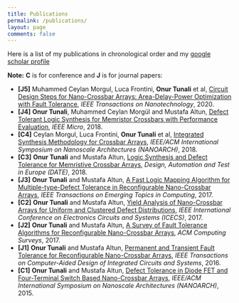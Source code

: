 ```yaml
---
title: Publications
permalink: /publications/
layout: page
comments: false
---
```



Here is a list of my publications in chronological order and my [google scholar profile](https://scholar.google.com.tr/citations?user=tz3gufIAAAAJ&hl=en)

**Note:** **C** is for conference and **J** is for journal papers:

- **[J5]** Muhammed Ceylan Morgul, Luca Frontini, **Onur Tunali** et al, [Circuit Design Steps for Nano-Crossbar Arrays: Area-Delay-Power Optimization with Fault Tolerance](https://hal.archives-ouvertes.fr/hal-03065940/file/FINAL%20VERSION%20copy.pdf), *IEEE Transactions on Nanotechnology*, 2020.
- **[J4]** **Onur Tunali**, Muhammed Ceylan Morgül and Mustafa Altun, [Defect Tolerant Logic Synthesis for Memristor Crossbars with Performance Evaluation](https://polen.itu.edu.tr:8443/server/api/core/bitstreams/b6976c9c-455f-4cfb-8832-4d79d41ee256/content), *IEEE Micro*, 2018.
- **[C4]** Ceylan Morgul, Luca Frontini, **Onur Tunali** et al, [Integrated Synthesis Methodology for Crossbar Arrays](http://www.ecc.itu.edu.tr/images/b/b1/Morgul_EtAl_Integrated_Synthesis_Methodology_for_Crossbar_Arrays.pdf), *IEEE/ACM International Symposium on Nanoscale Architectures (NANOARCH)*, 2018.
- **[C3]** **Onur Tunali** and Mustafa Altun, [Logic Synthesis and Defect Tolerance for Memristive Crossbar Arrays](http://www.ecc.itu.edu.tr/images/5/57/Tunali_Altun_Logic_Synthesis_and_Defect_Tolerance_for_Memristive_Crossbars.pdf), *Design, Automation and Test in Europe (DATE)*, 2018.
- **[J3]** **Onur Tunali** and Mustafa Altun, [A Fast Logic Mapping Algorithm for Multiple-type-Defect Tolerance in Reconfigurable Nano-Crossbar Arrays](http://www.ecc.itu.edu.tr/images/c/c9/Tunali_Altun_Multiple_type_Defect_Tolerance_in_Nano_Crossbar_Arrays.pdf), *IEEE Transactions on Emerging Topics in Computing*, 2017.
- **[C2]** **Onur Tunali** and Mustafa Altun, [Yield Analysis of Nano-Crossbar Arrays for Uniform and Clustered Defect Distributions](http://www.ecc.itu.edu.tr/images/6/6b/Tunali_Altun_Nano_Crossbar_Yield_Analysis.pdf), *IEEE International Conference on Electronics Circuits and Systems (ICECS)*, 2017.
- **[J2]** **Onur Tunali** and Mustafa Altun, [A Survey of Fault Tolerance Algorithms for Reconfigurable Nano-Crossbar Arrays](http://www.ecc.itu.edu.tr/images/b/bc/Tunali_Altun_A_Survey_of_Nano-crossbar_Fault_Tolerance.pdf), *ACM Computing Surveys*, 2017.
- **[J1]** **Onur Tunali** and Mustafa Altun, [Permanent and Transient Fault Tolerance for Reconfigurable Nano-Crossbar Arrays](http://www.ecc.itu.edu.tr/images/c/cc/Tunali_Altun_Permanent_and_Transient_Fault_Tolerance_for_Reconfigurable_Nano-Crossbar_Arrays.pdf), *IEEE Transactions on Computer-Aided Design of Integrated Circuits and Systems*, 2016.
- **[C1]** **Onur Tunali** and Mustafa Altun, [Defect Tolerance in Diode FET and Four-Terminal Switch Based Nano-Crossbar Arrays](http://www.ecc.itu.edu.tr/images/e/ee/Tunali_Altun_Defect_Tolerance_in_Diode_FET_and_Four-Terminal_Switch_based_Nano-Crossbar_Arrays.pdf), *IEEE/ACM International Symposium on Nanoscale Architectures (NANOARCH)*, 2015.


